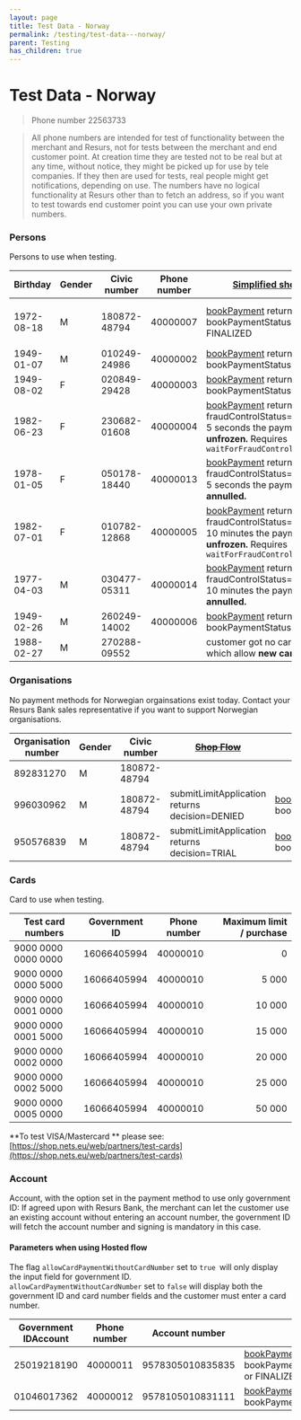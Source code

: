 ```yaml
---
layout: page
title: Test Data - Norway
permalink: /testing/test-data---norway/
parent: Testing
has_children: true
---
```




# Test Data - Norway 

> Phone number 22563733

> All phone numbers are intended for test of functionality between the
> merchant and Resurs, not for tests between the merchant and end
> customer point. At creation time they are tested not to be real but at
> any time, without notice, they might be picked up for use by tele
> companies. If they then are used for tests, real people might get
> notifications, depending on use. The numbers have no logical
> functionality at Resurs other than to fetch an address, so if you want
> to test towards end customer point you can use your own private
> numbers.

### Persons
Persons to use when testing.

| Birthday   | Gender | Civic number | Phone number  | [Simplified shop flow](/simplified-flow-api/)                                                                                                                                               | ~~Shop flow~~ (deprecated)                                                                                                                                        |
|------------|--------|--------------|---------------|-------------------------------------------------------------------------------------------------------------------------------------------------------------------------------------------|--------------------------------------------------------------------------------------------------------------------------------------------------------------------------------------------------------------------------------|
| 1972-08-18 | M      | 180872-48794 | 40000007      | [bookPayment](/simplified-flow-api/bookpayment/)   returns bookPaymentStatus=BOOKED or FINALIZED                                                                                                                | submitLimitApplication returns decision=GRANTED bookPayment returns fraudControlStatus=NOT_FROZEN  |
| 1949-01-07 | M      | 010249-24986 | 40000002      | [bookPayment](/simplified-flow-api/bookpayment/) returns bookPaymentStatus=DENIED                                                                                                                               | submitLimitApplication returns decision=TRIAL                                                                                                              |
| 1949-08-02 | F      | 020849-29428 | 40000003      | [bookPayment](/simplified-flow-api/bookpayment/)  returns bookPaymentStatus=FROZEN                                                                                                                              | bookPayment returns fraudControlStatus=FROZEN                                                                                                                          |
| 1982-06-23 | F      | 230682-01608 | 40000004      | [bookPayment](/simplified-flow-api/bookpayment/) returns fraudControlStatus=FROZENAfter 5 seconds the payment is **unfrozen.** Requires `waitForFraudControl=true`     | bookPayment returns fraudControlStatus=FROZEN After 5 seconds the payment is **unfrozen.** Requires `waitForFraudControl=true`                                         |
| 1978-01-05 | F      | 050178-18440 | 40000013      | [bookPayment](/simplified-flow-api/bookpayment/) returns fraudControlStatus=FROZENAfter 5 seconds the payment is **annulled.**                                         | bookPayment returns fraudControlStatus=FROZENAfter 5 seconds the payment is **annulled.**                                                                              |
| 1982-07-01 | F      | 010782-12868 | 40000005      | [bookPayment](/simplified-flow-api/bookpayment/) returns fraudControlStatus=FROZENAfter 10 minutes the payment is **unfrozen.** Requires `waitForFraudControl=true`                                             | bookPayment returns fraudControlStatus=FROZEN After 10 minutes the payment is **unfrozen.** Requires `waitForFraudControl=true`                                        |
| 1977-04-03 | M      | 030477-05311 | 40000014      | [bookPayment](/simplified-flow-api/bookpayment/) returns fraudControlStatus=FROZENAfter 10 minutes the payment is **annulled.**                                                                                 | bookPayment returns fraudControlStatus=FROZEN After 10 minutes the payment is **annulled.**                                                                            |
| 1949-02-26 | M      | 260249-14002 | 40000006      | [bookPayment](/simplified-flow-api/bookpayment/) returns bookPaymentStatus=DENIED                                                                                                                               | submitLimitApplication returns decision=DENIED                                                                                                             |
| 1988-02-27 | M      | 270288-09552 |               | customer got no cards/accounts which allow **new card/account**                                                                                                                           | customer got no cards/accounts which allow **new card/account**                                                                                                                                                                |

### Organisations
No payment methods for Norwegian orgainsations exist today. Contact your
Resurs Bank sales representative if you want to support Norwegian
organisations.

| Organisation number | Gender | Civic number | ~~[Shop Flow](https://test.resurs.com/docs/display/DD/Shop+Flow+Service)~~                                             | [Simplified shop flow](simplified-flow-api)                 |
|---------------------|--------|--------------|--------------------------------------------------------------------------------------------------------------------|-------------------------------------------------------------|
| 892831270           | M      | 180872-48794 |                                                                                                                    |                                                             |
| 996030962           | M      | 180872-48794 | submitLimitApplication returns decision=DENIED | [bookPayment](/simplified-flow-api/bookpayment/) returns bookPaymentStatus=DENIED |
| 950576839           | M      | 180872-48794 | submitLimitApplication returns decision=TRIAL  | [bookPayment](/simplified-flow-api/bookpayment/) returns bookPaymentStatus=DENIED |

### Cards
Card to use when testing.

| Test card numbers   | Government ID | Phone number | Maximum limit / purchase |
|---------------------|---------------|--------------|-------------------------:|
| 9000 0000 0000 0000 | 16066405994   | 40000010     |                       0  |
| 9000 0000 0000 5000 | 16066405994   | 40000010     |                    5 000 |
| 9000 0000 0001 0000 | 16066405994   | 40000010     |                   10 000 |
| 9000 0000 0001 5000 | 16066405994   | 40000010     |                   15 000 |
| 9000 0000 0002 0000 | 16066405994   | 40000010     |                   20 000 |
| 9000 0000 0002 5000 | 16066405994   | 40000010     |                   25 000 |
| 9000 0000 0005 0000 | 16066405994   | 40000010     |                   50 000 |

**To test VISA/Mastercard ** please see:
[https://shop.nets.eu/web/partners/test-cards](https://shop.nets.eu/web/partners/test-cards)

### Account
Account, with the option set in the payment method to use only
government ID: If agreed upon with Resurs Bank, the merchant can let the
customer use an existing account without entering an account number, the
government ID will fetch the account number and signing is mandatory in
this case.

#### Parameters when using Hosted flow
The flag `allowCardPaymentWithoutCardNumber` set to `true `will only
display the input field for government ID.  
`allowCardPaymentWithoutCardNumber` set to `false` will display both the
government ID and card number fields and the customer must enter a card
number.

| Government IDAccount  | Phone number  | Account number     | Result                                                                    |
|-----------------------|---------------|--------------------|---------------------------------------------------------------------------|
|  25019218190          | 40000011      |  9578305010835835  | [bookPayment](/simplified-flow-api/bookpayment/) returns bookPaymentStatus=BOOKED or FINALIZED  |
| 01046017362           | 40000012      | 9578105010831111   | [bookPayment](/simplified-flow-api/bookpayment/) returns bookPaymentStatus=DENIED               |

